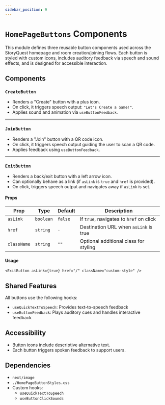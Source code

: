 ```yaml
---
sidebar_position: 9
---
```


# `HomePageButtons` Components
This module defines three reusable button components used across the StoryQuest homepage and room creation/joining flows. Each button is styled with custom icons, includes auditory feedback via speech and sound effects, and is designed for accessible interaction.

## Components

### `CreateButton`

- Renders a "Create" button with a plus icon.
- On click, it triggers speech output: `"Let's Create a Game!"`.
- Applies sound and animation via `useButtonFeedback`.

---

### `JoinButton`

- Renders a "Join" button with a QR code icon.
- On click, it triggers speech output guiding the user to scan a QR code.
- Applies feedback using `useButtonFeedback`.


---

### `ExitButton`

- Renders a back/exit button with a left arrow icon.
- Can optionally behave as a link (if `asLink` is `true` and `href` is provided).
- On click, triggers speech output and navigates away if `asLink` is set.

#### Props

| Prop      | Type      | Default | Description                                   |
|-----------|-----------|---------|-----------------------------------------------|
| `asLink`  | `boolean` | `false` | If `true`, navigates to `href` on click       |
| `href`    | `string`  | `-`     | Destination URL when `asLink` is true         |
| `className` | `string` | `""`    | Optional additional class for styling         |

#### Usage

```tsx
<ExitButton asLink={true} href="/" className="custom-style" />
```

## Shared Features

All buttons use the following hooks:

- `useQuickTextToSpeech`: Provides text-to-speech feedback
- `useButtonFeedback`: Plays auditory cues and handles interactive feedback

## Accessibility

- Button icons include descriptive alternative text.
- Each button triggers spoken feedback to support users.

## Dependencies

- `next/image`
- `./HomePageButtonStyles.css`
- Custom hooks:
    - `useQuickTextToSpeech`
    - `useButtonClickSounds`
